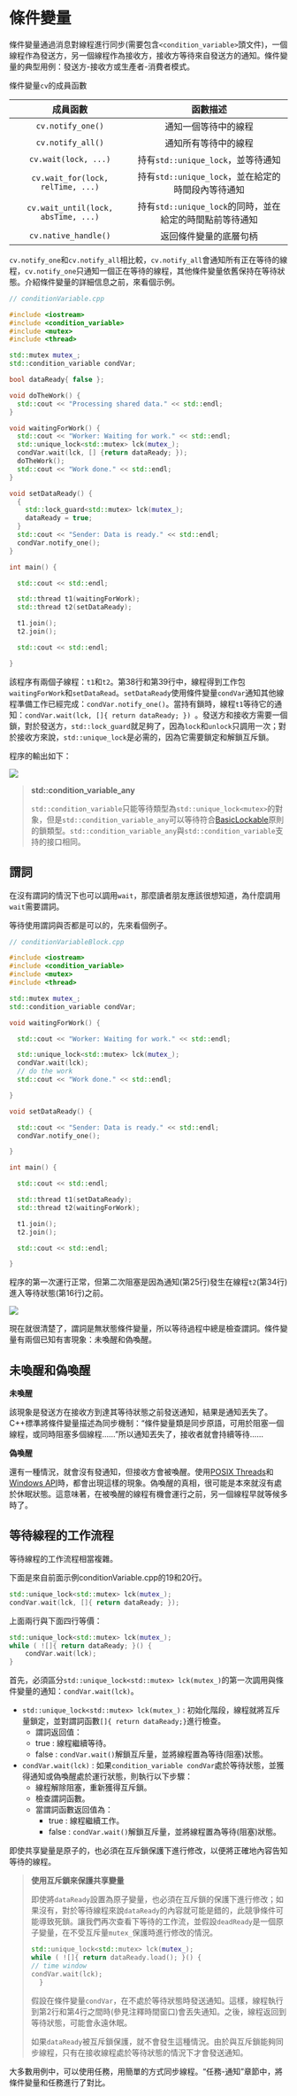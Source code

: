 # 條件變量

條件變量通過消息對線程進行同步(需要包含`<condition_variable>`頭文件)，一個線程作為發送方，另一個線程作為接收方，接收方等待來自發送方的通知。條件變量的典型用例：發送方-接收方或生產者-消費者模式。

條件變量`cv`的成員函數

|              成員函數               |                         函數描述                         |
| :---------------------------------: | :------------------------------------------------------: |
|          `cv.notify_one()`          |                   通知一個等待中的線程                   |
|          `cv.notify_all()`          |                   通知所有等待中的線程                   |
|        `cv.wait(lock, ...)`         |            持有`std::unique_lock`，並等待通知            |
|  `cv.wait_for(lock, relTime, ...)`  |    持有`std::unique_lock`，並在給定的時間段內等待通知    |
| `cv.wait_until(lock, absTime, ...)` | 持有`std::unique_lock`的同時，並在給定的時間點前等待通知 |
|        `cv.native_handle()`         |                  返回條件變量的底層句柄                  |

`cv.notify_one`和`cv.notify_all`相比較，`cv.notify_all`會通知所有正在等待的線程，`cv.notify_one`只通知一個正在等待的線程，其他條件變量依舊保持在等待狀態。介紹條件變量的詳細信息之前，來看個示例。

```c++
// conditionVariable.cpp

#include <iostream>
#include <condition_variable>
#include <mutex>
#include <thread>

std::mutex mutex_;
std::condition_variable condVar;

bool dataReady{ false };

void doTheWork() {
  std::cout << "Processing shared data." << std::endl;
}

void waitingForWork() {
  std::cout << "Worker: Waiting for work." << std::endl;
  std::unique_lock<std::mutex> lck(mutex_);
  condVar.wait(lck, [] {return dataReady; });
  doTheWork();
  std::cout << "Work done." << std::endl;
}

void setDataReady() {
  {
    std::lock_guard<std::mutex> lck(mutex_);
    dataReady = true;
  }
  std::cout << "Sender: Data is ready." << std::endl;
  condVar.notify_one();
}

int main() {

  std::cout << std::endl;

  std::thread t1(waitingForWork);
  std::thread t2(setDataReady);

  t1.join();
  t2.join();

  std::cout << std::endl;

}
```

該程序有兩個子線程：`t1`和`t2`。第38行和第39行中，線程得到工作包`waitingForWork`和`setDataRead`。`setDataReady`使用條件變量`condVar`通知其他線程準備工作已經完成：`condVar.notify_one()`。當持有鎖時，線程`t1`等待它的通知：`condVar.wait(lck, []{ return dataReady; }) `。發送方和接收方需要一個鎖，對於發送方，`std::lock_guard`就足夠了，因為`lock`和`unlock`只調用一次；對於接收方來說，`std::unique_lock`是必需的，因為它需要鎖定和解鎖互斥鎖。

程序的輸出如下：

![](../../../images/detail/multithreading/20.png)

> **std::condition_variable_any**
>
> `std::condition_variable`只能等待類型為`std::unique_lock<mutex>`的對象，但是`std::condition_variable_any`可以等待符合[BasicLockable]( http://en.cppreference.com/w/cpp/concept/BasicLockable)原則的鎖類型。`std::condition_variable_any`與`std::condition_variable`支持的接口相同。

## 謂詞

在沒有謂詞的情況下也可以調用`wait`，那麼讀者朋友應該很想知道，為什麼調用`wait`需要謂詞。

等待使用謂詞與否都是可以的，先來看個例子。

```c++
// conditionVariableBlock.cpp

#include <iostream>
#include <condition_variable>
#include <mutex>
#include <thread>

std::mutex mutex_;
std::condition_variable condVar;

void waitingForWork() {

  std::cout << "Worker: Waiting for work." << std::endl;

  std::unique_lock<std::mutex> lck(mutex_);
  condVar.wait(lck);
  // do the work
  std::cout << "Work done." << std::endl;

}

void setDataReady() {

  std::cout << "Sender: Data is ready." << std::endl;
  condVar.notify_one();

}

int main() {

  std::cout << std::endl;

  std::thread t1(setDataReady);
  std::thread t2(waitingForWork);

  t1.join();
  t2.join();

  std::cout << std::endl;

}
```

程序的第一次運行正常，但第二次阻塞是因為通知(第25行)發生在線程`t2`(第34行)進入等待狀態(第16行)之前。

![](../../../images/detail/multithreading/21.png)

現在就很清楚了，謂詞是無狀態條件變量，所以等待過程中總是檢查謂詞。條件變量有兩個已知有害現象：未喚醒和偽喚醒。

## 未喚醒和偽喚醒

**未喚醒**

該現象是發送方在接收方到達其等待狀態之前發送通知，結果是通知丟失了。C++標準將條件變量描述為同步機制：“條件變量類是同步原語，可用於阻塞一個線程，或同時阻塞多個線程……”所以通知丟失了，接收者就會持續等待……

**偽喚醒**

還有一種情況，就會沒有發通知，但接收方會被喚醒。使用[POSIX Threads](https://en.wikipedia.org/wiki/POSIX_Threads)和 [Windows API](https://en.wikipedia.org/wiki/Windows_API)時，都會出現這樣的現象。偽喚醒的真相，很可能是本來就沒有處於休眠狀態。這意味著，在被喚醒的線程有機會運行之前，另一個線程早就等候多時了。

## 等待線程的工作流程

等待線程的工作流程相當複雜。

下面是來自前面示例conditionVariable.cpp的19和20行。

```c++
std::unique_lock<std::mutex> lck(mutex_);
condVar.wait(lck, []{ return dataReady; });
```

上面兩行與下面四行等價：

```c++
std::unique_lock<std::mutex> lck(mutex_);
while ( ![]{ return dataReady; }() {
	condVar.wait(lck);
}
```

首先，必須區分`std::unique_lock<std::mutex> lck(mutex_)`的第一次調用與條件變量的通知：`condVar.wait(lck)`。

* `std::unique_lock<std::mutex> lck(mutex_)` : 初始化階段，線程就將互斥量鎖定，並對謂詞函數` []{ return dataReady;} `進行檢查。
  *  謂詞返回值：
    * true : 線程繼續等待。
    * false : `condVar.wait()`解鎖互斥量，並將線程置為等待(阻塞)狀態。
* `condVar.wait(lck)` : 如果`condition_variable condVar`處於等待狀態，並獲得通知或偽喚醒處於運行狀態，則執行以下步驟：
  * 線程解除阻塞，重新獲得互斥鎖。
  * 檢查謂詞函數。
  * 當謂詞函數返回值為：
    * true : 線程繼續工作。
    * false : `condVar.wait()`解鎖互斥量，並將線程置為等待(阻塞)狀態。

即使共享變量是原子的，也必須在互斥鎖保護下進行修改，以便將正確地內容告知等待的線程。

> **使用互斥鎖來保護共享變量**
>
> 即使將`dataReady`設置為原子變量，也必須在互斥鎖的保護下進行修改；如果沒有，對於等待線程來說`dataReady`的內容就可能是錯的，此競爭條件可能導致死鎖。讓我們再次查看下等待的工作流，並假設`deadReady`是一個原子變量，在不受互斥量`mutex_`保護時進行修改的情況。
>
> ```c++
>std::unique_lock<std::mutex> lck(mutex_);
> while ( ![]{ return dataReady.load(); }() {
> // time window
> condVar.wait(lck);
>   }
>   ```
> 
> 假設在條件變量`condVar`，在不處於等待狀態時發送通知。這樣，線程執行到第2行和第4行之間時(參見注釋時間窗口)會丟失通知。之後，線程返回到等待狀態，可能會永遠休眠。
>
> 如果`dataReady`被互斥鎖保護，就不會發生這種情況。由於與互斥鎖能夠同步線程，只有在接收線程處於等待狀態的情況下才會發送通知。

大多數用例中，可以使用任務，用簡單的方式同步線程。“任務-通知”章節中，將條件變量和任務進行了對比。